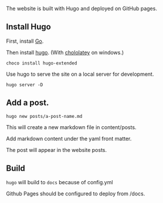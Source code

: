 The website is built with Hugo and deployed on GitHub pages.

## Install Hugo

First, install [Go](https://go.dev/).

Then install [hugo](https://gohugo.io/). (With [chololatey](https://chocolatey.org/) on windows.)

`choco install hugo-extended`

Use hugo to serve the site on a local server for development.

`hugo server -D`

## Add a post.

`hugo new posts/a-post-name.md`

This will create a new markdown file in content/posts.

Add markdown content under the yaml front matter.

The post will appear in the website posts.

## Build

`hugo` will build to `docs` because of config.yml

Github Pages should be configured to deploy from /docs.